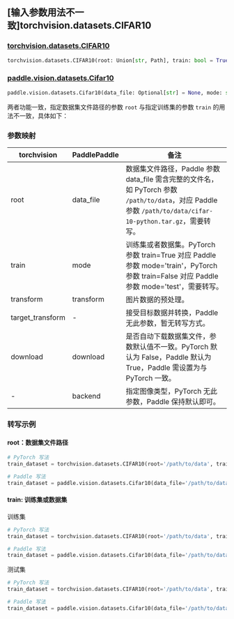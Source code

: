 ## [输入参数用法不一致]torchvision.datasets.CIFAR10

### [torchvision.datasets.CIFAR10](https://pytorch.org/vision/main/generated/torchvision.datasets.CIFAR10.html)

```python
torchvision.datasets.CIFAR10(root: Union[str, Path], train: bool = True, transform: Optional[Callable] = None, target_transform: Optional[Callable] = None, download: bool = False)
```

### [paddle.vision.datasets.Cifar10](https://www.paddlepaddle.org.cn/documentation/docs/zh/api/paddle/vision/datasets/Cifar10_cn.html)

```python
paddle.vision.datasets.Cifar10(data_file: Optional[str] = None, mode: str = 'train', transform: Optional[Callable] = None, download: bool = True, backend: Optional[str] = None)
```

两者功能一致，指定数据集文件路径的参数 `root` 与指定训练集的参数 `train` 的用法不一致，具体如下：

### 参数映射

| torchvision        | PaddlePaddle           | 备注                                                       |
| ---------------------- | --------------------- | ---------------------------------------------------------- |
| root                   | data_file             | 数据集文件路径，Paddle 参数 data_file 需含完整的文件名，如 PyTorch 参数 `/path/to/data`，对应 Paddle 参数 `/path/to/data/cifar-10-python.tar.gz`，需要转写。         |
| train                  | mode                  | 训练集或者数据集。PyTorch 参数 train=True 对应 Paddle 参数 mode='train'，PyTorch 参数 train=False 对应 Paddle 参数 mode='test'，需要转写。 |
| transform              | transform             | 图片数据的预处理。           |
| target_transform       | -                     | 接受目标数据并转换，Paddle 无此参数，暂无转写方式。    |
| download               | download              | 是否自动下载数据集文件，参数默认值不一致。PyTorch 默认为 False，Paddle 默认为 True，Paddle 需设置为与 PyTorch 一致。 |
| -                      | backend               | 指定图像类型，PyTorch 无此参数，Paddle 保持默认即可。 |

### 转写示例
#### root：数据集文件路径
```python
# PyTorch 写法
train_dataset = torchvision.datasets.CIFAR10(root='/path/to/data', train=True)

# Paddle 写法
train_dataset = paddle.vision.datasets.Cifar10(data_file='/path/to/data/cifar-10-python.tar.gz', mode='train')
```

#### train: 训练集或数据集
训练集
```python
# PyTorch 写法
train_dataset = torchvision.datasets.CIFAR10(root='/path/to/data', train=True, download=True)

# Paddle 写法
train_dataset = paddle.vision.datasets.Cifar10(data_file='/path/to/data/cifar-10-python.tar.gz', mode='train', download=True)
```

测试集
```python
# PyTorch 写法
train_dataset = torchvision.datasets.CIFAR10(root='/path/to/data', train=False, download=True)

# Paddle 写法
train_dataset = paddle.vision.datasets.Cifar10(data_file='/path/to/data/cifar-10-python.tar.gz', mode='test', download=True)
```
